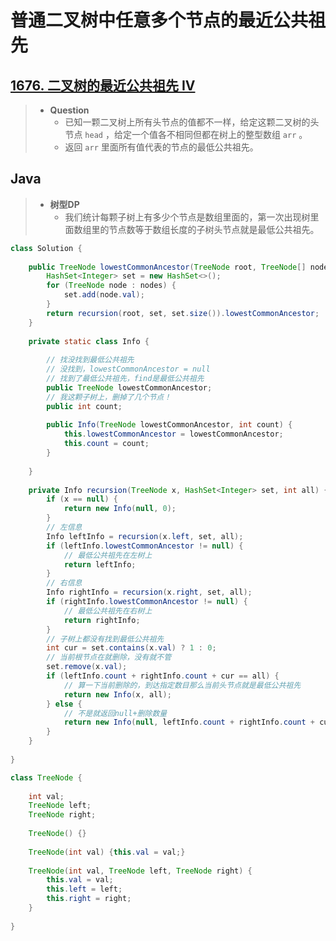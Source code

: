 # 普通二叉树中任意多个节点的最近公共祖先

## [1676. 二叉树的最近公共祖先 IV](https://leetcode.cn/problems/lowest-common-ancestor-of-a-binary-tree-iv/)

> - **Question**
>   - 已知一颗二叉树上所有头节点的值都不一样，给定这颗二叉树的头节点 `head` ，给定一个值各不相同但都在树上的整型数组 `arr` 。
>   - 返回 `arr` 里面所有值代表的节点的最低公共祖先。

## Java

> - **树型DP**
>   - 我们统计每颗子树上有多少个节点是数组里面的，第一次出现树里面数组里的节点数等于数组长度的子树头节点就是最低公共祖先。

```java
class Solution {
    
    public TreeNode lowestCommonAncestor(TreeNode root, TreeNode[] nodes) {
        HashSet<Integer> set = new HashSet<>();
        for (TreeNode node : nodes) {
            set.add(node.val);
        }
        return recursion(root, set, set.size()).lowestCommonAncestor;
    }
    
    private static class Info {
        
        // 找没找到最低公共祖先
        // 没找到，lowestCommonAncestor = null
        // 找到了最低公共祖先，find是最低公共祖先
        public TreeNode lowestCommonAncestor;
        // 我这颗子树上，删掉了几个节点！
        public int count;
        
        public Info(TreeNode lowestCommonAncestor, int count) {
            this.lowestCommonAncestor = lowestCommonAncestor;
            this.count = count;
        }
        
    }
    
    private Info recursion(TreeNode x, HashSet<Integer> set, int all) {
        if (x == null) {
            return new Info(null, 0);
        }
        // 左信息
        Info leftInfo = recursion(x.left, set, all);
        if (leftInfo.lowestCommonAncestor != null) {
            // 最低公共祖先在左树上
            return leftInfo;
        }
        // 右信息
        Info rightInfo = recursion(x.right, set, all);
        if (rightInfo.lowestCommonAncestor != null) {
            // 最低公共祖先在右树上
            return rightInfo;
        }
        // 子树上都没有找到最低公共祖先
        int cur = set.contains(x.val) ? 1 : 0;
        // 当前根节点在就删除，没有就不管
        set.remove(x.val);
        if (leftInfo.count + rightInfo.count + cur == all) {
            // 算一下当前删除的，到达指定数目那么当前头节点就是最低公共祖先
            return new Info(x, all);
        } else {
            // 不是就返回null+删除数量
            return new Info(null, leftInfo.count + rightInfo.count + cur);
        }
    }
    
}

class TreeNode {
    
    int val;
    TreeNode left;
    TreeNode right;
    
    TreeNode() {}
    
    TreeNode(int val) {this.val = val;}
    
    TreeNode(int val, TreeNode left, TreeNode right) {
        this.val = val;
        this.left = left;
        this.right = right;
    }
    
}
```
